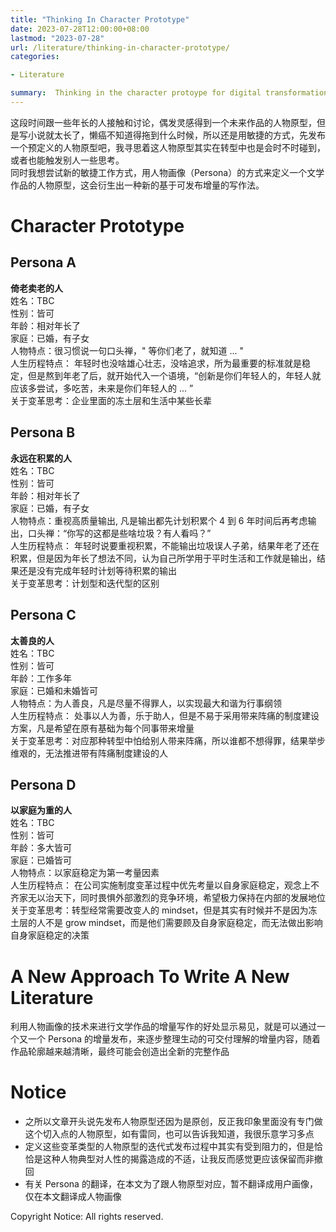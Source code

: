 ```yaml
---
title: "Thinking In Character Prototype"
date: 2023-07-28T12:00:00+08:00
lastmod: "2023-07-28"
url: /literature/thinking-in-character-prototype/
categories:

- Literature

summary:  Thinking in the character protoype for digital transformation
---
```




这段时间跟一些年长的人接触和讨论，偶发灵感得到一个未来作品的人物原型，但是写小说就太长了，懒癌不知道得拖到什么时候，所以还是用敏捷的方式，先发布一个预定义的人物原型吧，我寻思着这人物原型其实在转型中也是会时不时碰到，或者也能触发别人一些思考。  
同时我想尝试新的敏捷工作方式，用人物画像（Persona）的方式来定义一个文学作品的人物原型，这会衍生出一种新的基于可发布增量的写作法。  

# Character Prototype

## Persona A
**倚老卖老的人**  
姓名：TBC  
性别：皆可    
年龄：相对年长了  
家庭：已婚，有子女  
人物特点：很习惯说一句口头禅，" 等你们老了，就知道 ... "  
人生历程特点： 年轻时也没啥雄心壮志，没啥追求，所为最重要的标准就是稳定，但是熬到年老了后，就开始代入一个语境，“创新是你们年轻人的，年轻人就应该多尝试，多吃苦，未来是你们年轻人的 ... ”   
关于变革思考：企业里面的冻土层和生活中某些长辈  


## Persona B
**永远在积累的人**  
姓名：TBC   
性别：皆可  
年龄：相对年长了  
家庭：已婚，有子女  
人物特点：重视高质量输出, 凡是输出都先计划积累个 4 到 6 年时间后再考虑输出，口头禅：“你写的这都是些啥垃圾？有人看吗？”    
人生历程特点： 年轻时说要重视积累，不能输出垃圾误人子弟，结果年老了还在积累，但是因为年长了想法不同，认为自己所学用于平时生活和工作就是输出，结果还是没有完成年轻时计划等待积累的输出   
关于变革思考：计划型和迭代型的区别      


## Persona C
**太善良的人**  
姓名：TBC   
性别：皆可  
年龄：工作多年       
家庭：已婚和未婚皆可  
人物特点：为人善良，凡是尽量不得罪人，以实现最大和谐为行事纲领           
人生历程特点： 处事以人为善，乐于助人，但是不易于采用带来阵痛的制度建设方案，凡是希望在原有基础为每个同事带来增量        
关于变革思考：对应那种转型中怕给别人带来阵痛，所以谁都不想得罪，结果举步维艰的，无法推进带有阵痛制度建设的人         


## Persona D
**以家庭为重的人**  
姓名：TBC   
性别：皆可  
年龄：多大皆可       
家庭：已婚皆可  
人物特点：以家庭稳定为第一考量因素             
人生历程特点： 在公司实施制度变革过程中优先考量以自身家庭稳定，观念上不齐家无以治天下，同时畏惧外部激烈的竞争环境，希望极力保持在内部的发展地位                    
关于变革思考：转型经常需要改变人的 mindset，但是其实有时候并不是因为冻土层的人不是 grow mindset，而是他们需要顾及自身家庭稳定，而无法做出影响自身家庭稳定的决策            
      


# A New Approach To Write A New Literature
      
利用人物画像的技术来进行文学作品的增量写作的好处显示易见，就是可以通过一个又一个 Persona 的增量发布，来逐步整理生动的可交付理解的增量内容，随着作品轮廓越来越清晰，最终可能会创造出全新的完整作品  

# Notice
* 之所以文章开头说先发布人物原型还因为是原创，反正我印象里面没有专门做这个切入点的人物原型，如有雷同，也可以告诉我知道，我很乐意学习多点  
* 定义这些变革类型的人物原型的迭代式发布过程中其实有受到阻力的，但是恰恰是这种人物典型对人性的揭露造成的不适，让我反而感觉更应该保留而非撤回   
* 有关 Persona 的翻译，在本文为了跟人物原型对应，暂不翻译成用户画像，仅在本文翻译成人物画像  

Copyright Notice:  All rights reserved.